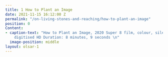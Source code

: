 ```yaml
---
title: 1 How to Plant an Image
date: 2021-11-15 16:12:00 Z
permalink: "/on-living-stones-and-reaching/how-to-plant-an-image"
position: 0
Content:
- caption-text: "How to Plant an Image, 2020 Super 8 film, colour, silent\LFor projection,
    digitised HD Duration: 8 minutes, 9 seconds \n"
  image-position: middle
layout: olsar-1
---
```



